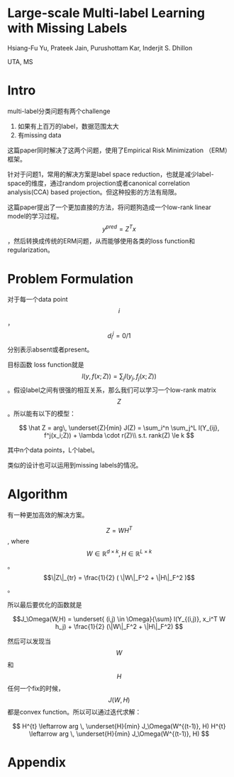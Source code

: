 # Large-scale Multi-label Learning with Missing Labels

Hsiang-Fu Yu, Prateek Jain, Purushottam Kar, Inderjit S. Dhillon

UTA, MS

# Intro

multi-label分类问题有两个challenge

1. 如果有上百万的label，数据范围太大
2. 有missing data

这篇paper同时解决了这两个问题，使用了Empirical Risk Minimization （ERM）框架。

针对于问题1，常用的解决方案是label space reduction，也就是减少label-space的维度，通过random projection或者canonical correlation analysis(CCA) based projection。但这种投影的方法有局限。

这篇paper提出了一个更加直接的方法，将问题狗造成一个low-rank linear model的学习过程。$$y^{pred} = Z^T x$$，然后转换成传统的ERM问题，从而能够使用各类的loss function和regularization。

# Problem Formulation

对于每一个data point $$i$$，$$d_i^j = 0/1$$分别表示absent或者present。

目标函数 loss function就是 $$ l(y, f(x;Z)) = \sum_j l( y_j, f_j(x;Z))$$。假设label之间有很强的相互关系，那么我们可以学习一个low-rank matrix $$Z$$。所以能有以下的模型：

$$
\hat Z = arg\, \underset{Z}{min} J(Z) = \sum_i^n \sum_j^L l(Y_{ij}, f^j(x_i;Z)) + \lambda \cdot r(Z)\\
s.t. rank(Z) \le k
$$

其中n个data points，L个label。

类似的设计也可以运用到missing labels的情况。

# Algorithm

有一种更加高效的解决方案。

$$Z = W H^T$$, where $$W \in \mathbb{R}^{d \times k}, H \in \mathbb{R}^{L \times k}$$。$$\|Z\|_{tr} = \frac{1}{2} ( \|W\|_F^2 + \|H\|_F^2 )$$。

所以最后要优化的函数就是

$$J_\Omega(W,H) = \underset{ (i,j) \in \Omega}{\sum} l(Y_{(i,j)}, x_i^T W h_j) + \frac{1}{2} (\|W\|_F^2 + \|H\|_F^2) $$

然后可以发现当$$W$$和$$H$$任何一个fix的时候，$$J(W,H)$$都是convex function。所以可以通过迭代求解：

$$
H^{t} \leftarrow arg \, \underset{H}{min} J_\Omega(W^{(t-1)}, H)
H^{t} \leftarrow arg \, \underset{H}{min} J_\Omega(W^{(t-1)}, H)
$$

# Appendix

